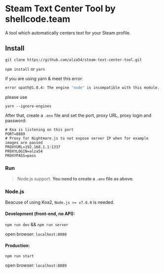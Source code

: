 # Steam Text Center Tool by shellcode.team
A tool which automatically centers text for your Steam profile.

## Install

`git clone https://github.com/alza54/steam-text-center-tool.git`

`npm install` or `yarn`

if you are using yarn & meet this error:

```bash
error upath@1.0.4: The engine "node" is incompatible with this module. Expected version ">=4 <=9".
```

please use

```
yarn --ignore-engines
```

After that, create a `.env` file and set the port, proxy URL, proxy login and password:

```env
# Koa is listening on this port
PORT=8889
# Proxy for Nightmare.js to not expose server IP when for example images are passed
PROXYURL=192.168.1.1:1337
PROXYLOGIN=alza54
PROXYPASS=pass
```

### Run

> Node.js support. **You need to create a `.env` file as above**.

### Node.js

Beacuse of using Koa2, `Node.js >= v7.6.0` is needed.

#### Development (front-end, no API): 

`npm run dev` && `npm run server`

open browser: `localhost:8080`

#### Production:

`npm run start` 

open browser: `localhost:8889`
